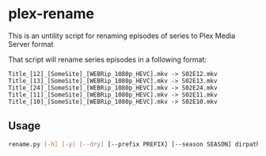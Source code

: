 # plex-rename
This is an untility script for renaming episodes of series to Plex Media Server format

That script will rename series episodes in a following format:
```
Title_[12]_[SomeSite]_[WEBRip_1080p_HEVC].mkv -> S02E12.mkv
Title_[13]_[SomeSite]_[WEBRip_1080p_HEVC].mkv -> S02E13.mkv
Title_[24]_[SomeSite]_[WEBRip_1080p_HEVC].mkv -> S02E24.mkv
Title_[11]_[SomeSite]_[WEBRip_1080p_HEVC].mkv -> S02E11.mkv
Title_[10]_[SomeSite]_[WEBRip_1080p_HEVC].mkv -> S02E10.mkv
```

## Usage

```sh
rename.py [-h] [-y] [--dry] [--prefix PREFIX] [--season SEASON] dirpath
```
